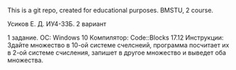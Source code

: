 This is a git repo, created for educational purposes. BMSTU, 2 course.

Усиков Е. Д. ИУ4-33Б. 2 вариант

1 задание. ОС: Windows 10 Компилятор: Сode::Blocks 17.12 Инструкции: Здайте множество в 10-ой системе счелснеий, программа посчитает их в 2-ой системе счисления, запишет в другое множество и выведет оба множества.
